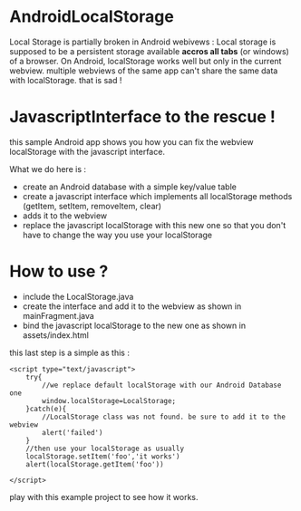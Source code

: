 AndroidLocalStorage
===================

Local Storage is partially broken in Android webivews : Local storage is supposed to be a persistent storage available **accros all tabs** (or windows) of a browser.
On Android, localStorage works well but only in the current webview. multiple webviews of the same app can't share the same data with localStorage.
that is sad !


JavascriptInterface to the rescue !
===================================

this sample Android app shows you how you can fix the webview localStorage with the javascript interface.

What we do here is :

* create an Android database with a simple key/value table
* create a javascript interface which implements all localStorage methods (getItem, setItem, removeItem, clear)
* adds it to the webview
* replace the javascript localStorage with this new one so that you don't have to change the way you use your localStorage
 
How to use ?
============

* include the LocalStorage.java
* create the interface and add it to the webview as shown in mainFragment.java
* bind the javascript localStorage to the new one as shown in assets/index.html

this last step is a simple as this :

    <script type="text/javascript">
        try{
            //we replace default localStorage with our Android Database one
            window.localStorage=LocalStorage;    
        }catch(e){
            //LocalStorage class was not found. be sure to add it to the webview
            alert('failed')
        }
        //then use your localStorage as usually
        localStorage.setItem('foo','it works')
        alert(localStorage.getItem('foo'))
        
    </script>



play with this example project to see how it works. 

